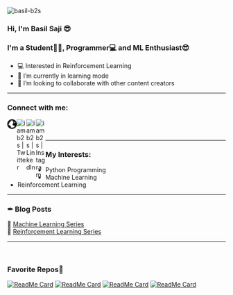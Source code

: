 
<p align="left"> <img src="https://komarev.com/ghpvc/?username=basil-b2s&label=Views&color=blue&style=plastic" alt="basil-b2s" /> </p>

### Hi, I'm Basil Saji 😎

### I'm a Student👨‍🎓, Programmer💻 and ML Enthusiast😎

- 💻 Interested in Reinforcement Learning
- 📖 I’m currently in learning mode 
- 👯 I’m looking to collaborate with other content creators

---

### Connect with me:

[<img align="left" alt="iamb2s.com" width="22px" src="https://raw.githubusercontent.com/iconic/open-iconic/master/svg/globe.svg" />][website]
[<img align="left" alt="iamb2s | Twitter" width="22px" src="https://cdn.jsdelivr.net/npm/simple-icons@v3/icons/twitter.svg" />][twitter]
[<img align="left" alt="iamb2s | LinkedIn" width="22px" src="https://cdn.jsdelivr.net/npm/simple-icons@v3/icons/linkedin.svg" />][linkedin]
[<img align="left" alt="iamb2s | Instagram" width="22px" src="https://cdn.jsdelivr.net/npm/simple-icons@v3/icons/instagram.svg" />][instagram]

<br/>
<br/>

---

### My Interests:
- Python Programming
- Machine Learning
- Reinforcement Learning

---

### ✒ Blog Posts

📝 [Machine Learning Series](https://techwakerai.blogspot.com/search/label/Machine%20Learning?&max-results=10)<br>
📝 [Reinforcement Learning Series](https://techwakerai.blogspot.com/search/label/Reinforcement%20Learning?&max-results=5)

---


[website]: https://www.iamb2s.ml/
[twitter]: https://twitter.com/BasilB2S
[linkedin]: https://www.linkedin.com/in/basilsaji-b2s/
[instagram]: https://www.instagram.com/i_am__b2s/


<br/>

### Favorite Repos🤗

[![ReadMe Card](https://github-readme-stats.vercel.app/api/pin/?username=basil-b2s&repo=InstaBot&theme=white)](https://github.com/basil-b2s/InstaBot)
[![ReadMe Card](https://github-readme-stats.vercel.app/api/pin/?username=basil-b2s&repo=Google_meet_bot&theme=white)](https://github.com/basil-b2s/Google_meet_bot)
[![ReadMe Card](https://github-readme-stats.vercel.app/api/pin/?username=basil-b2s&repo=Portfolio&theme=white)](https://github.com/basil-b2s/Portfolio)
[![ReadMe Card](https://github-readme-stats.vercel.app/api/pin/?username=basil-b2s&repo=Flower-prediction&theme=white)](https://github.com/basil-b2s/Flower-prediction)

